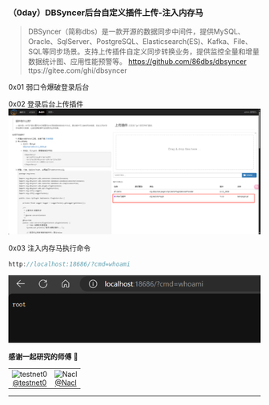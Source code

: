 ### （0day）DBSyncer后台自定义插件上传-注入内存马
> DBSyncer（简称dbs）是一款开源的数据同步中间件，提供MySQL、Oracle、SqlServer、PostgreSQL、Elasticsearch(ES)、Kafka、File、SQL等同步场景。支持上传插件自定义同步转换业务，提供监控全量和增量数据统计图、应用性能预警等。
https://github.com/86dbs/dbsyncer
ttps://gitee.com/ghi/dbsyncer

0x01 弱口令爆破登录后台

0x02 登录后台上传插件
![img.png](img/img.png)

0x03 注入内存马执行命令
```java
http://localhost:18686/?cmd=whoami
```
![img.png](img/img-rce.png)

**感谢一起研究的师傅** :confetti_ball:

<table>
    <tr>
        <td align="center"><img alt="testnet0" src="https://avatars.githubusercontent.com/u/18673513?v=4" style="width: 100px;" /><br /><a href="https://github.com/testnet0">@testnet0</a></td>
        <td align="center"><img alt="Nacl" src="https://avatars.githubusercontent.com/u/76427657?v=4" style="width: 100px;" /><br /><a href="https://github.com/Dr-dot-droid">@Nacl</a></td>
    </tr>
</table>

---
